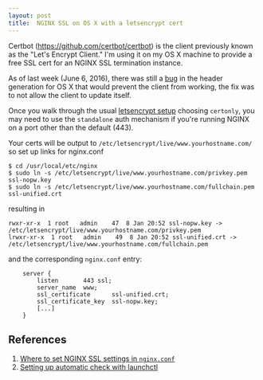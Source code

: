 ```yaml
---
layout: post
title:  NGINX SSL on OS X with a letsencrypt cert
---
```


Certbot (https://github.com/certbot/certbot) is the client previously known as the "Let's Encrypt Client." I'm using it on my OS X machine to provide a free SSL cert for an NGINX SSL termination instance.

As of last week (June 6, 2016), there was still a [bug](https://github.com/certbot/certbot/issues/3120) in the header generation for OS X that would prevent the client from working, the fix was to not allow the client to update itself.

Once you walk through the usual [letsencrypt setup](https://certbot.eff.org/) choosing `certonly`, you may need to use the `standalone` auth mechanism if you're running NGINX on a port other than the default (443).

Your certs will be output to `/etc/letsencrypt/live/www.yourhostname.com/` so set up links for nginx.conf

```
$ cd /usr/local/etc/nginx
$ sudo ln -s /etc/letsencrypt/live/www.yourhostname.com/privkey.pem ssl-nopw.key
$ sudo ln -s /etc/letsencrypt/live/www.yourhostname.com/fullchain.pem ssl-unified.crt
```

resulting in

``` 
rwxr-xr-x  1 root   admin    47  8 Jan 20:52 ssl-nopw.key -> /etc/letsencrypt/live/www.yourhostname.com/privkey.pem
lrwxr-xr-x  1 root   admin    49  8 Jan 20:52 ssl-unified.crt -> /etc/letsencrypt/live/www.yourhostname.com/fullchain.pem
```

and the corresponding `nginx.conf` entry:

```  
    server {
        listen       443 ssl;
        server_name  www;
        ssl_certificate      ssl-unified.crt;
        ssl_certificate_key  ssl-nopw.key;
        [...]
    }
````

## References
1. [Where to set NGINX SSL settings in `nginx.conf`](https://www.nginx.com/resources/admin-guide/nginx-ssl-termination/)
1. [Setting up automatic check with launchctl](http://launched.zerowidth.com/)